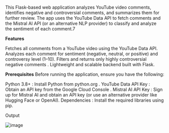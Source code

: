 This Flask-based web application analyzes YouTube video comments, identifies negative and controversial comments, and summarizes them for further review. The app uses the YouTube Data API to fetch comments and the Mistral AI API (or an alternative NLP provider) to classify and analyze the sentiment of each comment.7

**Features**

Fetches all comments from a YouTube video using the YouTube Data API.
Analyzes each comment for sentiment (negative, neutral, or positive) and controversy level (1–10).
Filters and returns only highly controversial negative comments .
Lightweight and scalable backend built with Flask.

**Prerequisites**
Before running the application, ensure you have the following:

Python 3.8+ : Install Python from python.org .
YouTube Data API Key : Obtain an API key from the Google Cloud Console .
Mistral AI API Key : Sign up for Mistral AI and obtain an API key (or use an alternative provider like Hugging Face or OpenAI).
Dependencies : Install the required libraries using pip.

Output

![image](https://github.com/user-attachments/assets/fa10d072-93a9-4473-abd4-82d0cec239e4)
